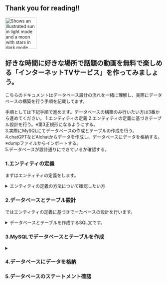 ## Thank you for reading!!
<picture>
  <source media="(prefers-color-scheme: dark)" srcset="https://user-images.githubusercontent.com/25423296/163456776-7f95b81a-f1ed-45f7-b7ab-8fa810d529fa.png">
  <source media="(prefers-color-scheme: light)" srcset="https://user-images.githubusercontent.com/25423296/163456779-a8556205-d0a5-45e2-ac17-42d089e3c3f8.png">
  <img alt="Shows an illustrated sun in light mode and a moon with stars in dark mode." src="https://user-images.githubusercontent.com/25423296/163456779-a8556205-d0a5-45e2-ac17-42d089e3c3f8.png"width="100" height="100">
</picture>

## 好きな時間に好きな場所で話題の動画を無料で楽しめる「インターネットTVサービス」を作ってみましょう。

こちらのドキュメントはデータベース設計の流れを一緒に理解し、実際にデータベースの構築を行う手順を記載してます。

手順としては下記手順で進めます。データベースの構築のみ行いたい方は3番から進めてください。
1.エンティティの定義
2.エンティティの定義に基づきテーブル設計を行う。※第3正規形になるようにする。  
3.実際にMySQLにてデータベースの作成とテーブルの作成を行う。  
4.chatGPTなどAIchatからデータを作成し、データベースにデータを格納する。※dumpファイルからインポートする。  
5.データベースが設計通りにできているか確認する。  

### 1.エンティティの定義
まずはエンティティの定義をします。
<details>
    <summary> 
      エンティティの定義の方法について確認したい方
    </summary>
  
  チャンネルテーブル: チャンネルID、チャンネル名<br>
  番組枠テーブル: 番組枠ID、チャンネルID、時間帯<br>
  番組テーブル: 番組ID、番組名、番組詳細、ジャンル <br> 
  シーズンテーブル: シーズンID、番組ID、シーズン数  <br>
  エピソードテーブル: エピソードID、シーズンID、エピソード数、タイトル、エピソード詳細、動画時間、公開日 <br> 
  視聴数テーブル: 視聴数ID、エピソードID、番組枠ID、視聴数  <br>
  
  これらのテーブルは外部キー制約を使用して関連付けられます。  <br>
  例えば、番組枠テーブルのチャンネルIDはチャンネルテーブルのチャンネルIDを参照します。<br>
  また、シーズンテーブルの番組IDは番組テーブルの番組IDを参照します。
</details>

### 2.データベースとテーブル設計
ではエンティティの定義に基づきでーたベースの設計を行います。
<details>
  <summary>
    データベースとテーブルを作成するSQL文です。
  </summary>
</details>  

### 3.MySQLでデータベースとテーブルを作成
<details>
  <summary>
    
  </summary>
  
  SQLファイルを実行してください。
</details>  

### 4.データベースにデータを格納

### 5.データベースのステートメント確認

